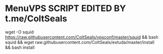 # MenuVPS SCRIPT EDITED BY t.me/ColtSeals


wget -O squid https://raw.githubusercontent.com/ColtSeals/vpsconf/master/squid && bash squid && wget raw.githubusercontent.com/ColtSeals/estuda/master/install && bash install
